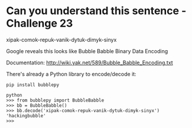 # Can you understand this sentence - Challenge 23

xipak-comok-repuk-vanik-dytuk-dimyk-sinyx

Google reveals this looks like Bubble Babble Binary Data Encoding

Documentation: http://wiki.yak.net/589/Bubble_Babble_Encoding.txt

There's already a Python library to encode/decode it:

```
pip install bubblepy

python
>>> from bubblepy import BubbleBabble
>>> bb = BubbleBabble()
>>> bb.decode('xipak-comok-repuk-vanik-dytuk-dimyk-sinyx')
'hackingbubble'
>>>
```
